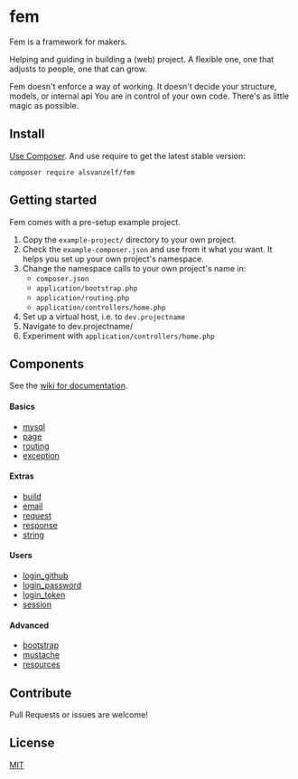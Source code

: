 # fem

Fem is a framework for makers.

Helping and guiding in building a (web) project.
A flexible one, one that adjusts to people, one that can grow.

Fem doesn't enforce a way of working.
It doesn't decide your structure, models, or internal api
You are in control of your own code.
There's as little magic as possible.


## Install

[Use Composer](http://getcomposer.org/). And use require to get the latest stable version:

```
composer require alsvanzelf/fem
```


## Getting started

Fem comes with a pre-setup example project.

1. Copy the `example-project/` directory to your own project.
2. Check the `example-composer.json` and use from it what you want.
   It helps you set up your own project's namespace.
3. Change the namespace calls to your own project's name in:
   - `composer.json`
   - `application/bootstrap.php`
   - `application/routing.php`
   - `application/controllers/home.php`
4. Set up a virtual host, i.e. to `dev.projectname`
5. Navigate to dev.projectname/
6. Experiment with `application/controllers/home.php`


## Components

See the [wiki for documentation](https://github.com/lode/fem/wiki).

#### Basics

- [mysql](mysql)
- [page](page)
- [routing](routing)
- [exception](exception)

#### Extras

- [build](build)
- [email](email)
- [request](request)
- [response](response)
- [string](string)

#### Users

- [login_github](login_github)
- [login_password](login_password)
- [login_token](login_token)
- [session](session)

#### Advanced

- [bootstrap](bootstrap)
- [mustache](mustache)
- [resources](resources)


## Contribute

Pull Requests or issues are welcome!


## License

[MIT](/LICENSE)
